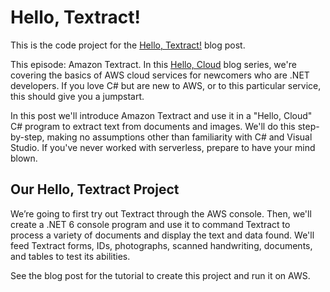 # Hello, Textract!

This is the code project for the [Hello, Textract!](https://davidpallmann.hashnode.dev/hello-textract) blog post. 

This episode: Amazon Textract. In this [Hello, Cloud](https://davidpallmann.hashnode.dev/hello-cloud) blog series, we're covering the basics of AWS cloud services for newcomers who are .NET developers. If you love C# but are new to AWS, or to this particular service, this should give you a jumpstart.

In this post we'll introduce Amazon Textract and use it in a "Hello, Cloud" C# program to extract text from documents and images. We'll do this step-by-step, making no assumptions other than familiarity with C# and Visual Studio. If you've never worked with serverless, prepare to have your mind blown.

## Our Hello, Textract Project

We’re going to first try out Textract through the AWS console. Then, we'll create a .NET 6 console program and use it to command Textract to process a variety of documents and display the text and data found. We'll feed Textract forms, IDs, photographs, scanned handwriting, documents, and tables to test its abilities.

See the blog post for the tutorial to create this project and run it on AWS.

